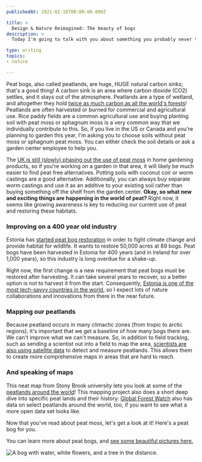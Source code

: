 ```yaml
---
publishedAt: 2021-02-18T08:00:00.000Z

title: >
  Design & Nature Reimagined: The beauty of bogs
description: >
  Today I'm going to talk with you about something you probably never thought you'd read about.... peat bogs! Why peat bogs, Marisa, I hear you ask me through the screen. 

type: writing
topics:
- nature

---
```


Peat bogs, also called peatlands, are huge, HUGE natural carbon sinks; that's a good thing! A carbon sink is an area where carbon dioxide (CO2) settles, and it stays out of the atmosphere. Peatlands are a type of wetland, and altogether they hold [twice as much carbon as all the world's forests](https://www.unep.org/news-and-stories/story/peatlands-store-twice-much-carbon-all-worlds-forests)! Peatlands are often harvested or burned for commercial and agricultural use. Rice paddy fields are a common agricultural use and buying planting soil with peat moss or sphagnum moss is a very common way that we individually contribute to this. So, if you live in the US or Canada and you're planning to garden this year, I'm asking you to choose soils without peat moss or sphagnum peat moss. You can either check the soil details or ask a garden center employee to help you.

The [UK is still (slowly) phasing out the use of peat moss](https://www.theguardian.com/science/2020/nov/17/uk-full-peat-compost-ban-england) in home gardening products, so if you're working on a garden in that area, it will likely be much easier to find peat free alternatives. Potting soils with coconut coir or worm castings are a good alternative. Additionally, you can always buy separate worm castings and use it as an additive to your existing soil rather than buying something off the shelf from the garden center. **Okay, so what new and exciting things are happening in the world of peat?** Right now, it seems like growing awareness is key to reducing our current use of peat and restoring these habitats.

### **Improving on a 400 year old industry**

Estonia has [started peat bog restoration](https://www.nationalgeographic.com/science/article/estonia-reduces-carbon-emissions-planting-peat-bogs) in order to fight climate change and provide habitat for wildlife. It wants to restore 50,000 acres at 89 bogs. Peat bogs have been harvested in Estonia for 400 years (and in Ireland for over 1,000 years), so this industry is long overdue for a shake-up.

Right now, the first change is a new requirement that peat bogs must be restored after harvesting. It can take several years to recover, so a better option is not to harvest it from the start. Consequently, [Estonia is one of the most tech-savvy countries in the world](https://en.unesco.org/courier/2017-april-june/global-lessons-estonia-s-tech-savvy-government), so I expect lots of nature collaborations and innovations from there in the near future.



### **Mapping our peatlands**

Because peatland occurs in many climactic zones (from tropic to arctic regions), it's important that we get a baseline of how many bogs there are. We can't improve what we can't measure. So, in addition to field tracking, such as sending a scientist out into a field to map the area, [scientists are also using satellite data](https://forestsnews.cifor.org/50077/peatlands-the-view-from-space?fnl=) to detect and measure peatlands. This allows them to create more comprehensive maps in areas that are hard to reach.



### **And speaking of maps**

This neat map from Stony Brook university lets you look at some of the [peatlands around the world](https://www.arcgis.com/apps/MapJournal/index.html?appid=f4958e6338ab424aa5fda4adf9c47f9f)! This mapping project also does a short deep dive into specific peat lands and their history. [Global Forest Watch](https://data.globalforestwatch.org/datasets/indonesia-peat-lands) also has data on select peatlands around the world, too, if you want to see what a more open data set looks like.



Now that you've read about peat moss, let's get a look at it! Here's a peat bog for you.

You can learn more about peat bogs, and [see some beautiful pictures here.](https://www.nytimes.com/interactive/2019/10/19/multimedia/ireland-peat-bogs.html?mtrref)

![A bog with water, white flowers, and a tree in the distance.](https://cdn.sanity.io/images/xq50spjj/production/d20c5597072fc4c4a107c0e90be2a6a12e700700-1276x696.png)